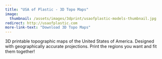 ```yaml
---
title: "USA of Plastic - 3D Topo Maps"
image: 
  thumbnail: /assets/images/3dprint/usaofplastic-models-thumbnail.jpg
redirect: http://usaofplastic.com
more-link-text: "Download 3D Topo Maps"
---
```


3D printable topographic maps of the United States of America. Designed with geographically accurate projections. Print the regions you want and fit them together!
